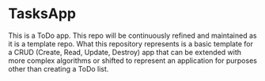 # TasksApp
This is a ToDo app. This repo will be continuously refined and maintained as it 
is a template repo. What this repository represents is a basic template for a 
CRUD (Create, Read, Update, Destroy) app that can be extended with more complex
algorithms or shifted to represent an application for purposes other than 
creating a ToDo list.
